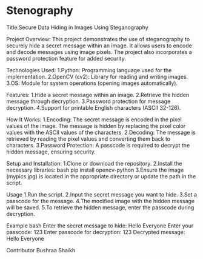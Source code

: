 # Stenography

Title:Secure Data Hiding in Images Using Steganography

Project Overview:
This project demonstrates the use of steganography to securely hide a secret message within an image. It allows users to encode and decode messages using image pixels. The project also incorporates a password protection feature for added security.

Technologies Used:
1.Python: Programming language used for the implementation.
2.OpenCV (cv2): Library for reading and writing images.
3.OS: Module for system operations (opening images automatically).

Features:
1.Hide a secret message within an image.
2.Retrieve the hidden message through decryption.
3.Password protection for message decryption.
4.Support for printable English characters (ASCII 32-126).

How It Works:
1.Encoding: The secret message is encoded in the pixel values of the image. The message is hidden by replacing the pixel color values with the ASCII values of the characters.
2.Decoding: The message is retrieved by reading the pixel values and converting them back to characters.
3.Password Protection: A passcode is required to decrypt the hidden message, ensuring security.

Setup and Installation:
1.Clone or download the repository.
2.Install the necessary libraries:
bash
pip install opencv-python
3.Ensure the image (mypics.jpg) is located in the appropriate directory or update the path in the script.

Usage
1.Run the script.
2.Input the secret message you want to hide.
3.Set a passcode for the message.
4.The modified image with the hidden message will be saved.
5.To retrieve the hidden message, enter the passcode during decryption.

Example
bash
Enter the secret message to hide: Hello Everyone
Enter your passcode: 123
Enter passcode for decryption: 123
Decrypted message: Hello Everyone

Contributor
Bushraa Shaikh


